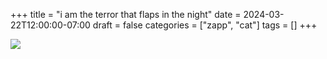 +++
title = "i am the terror that flaps in the night"
date = 2024-03-22T12:00:00-07:00
draft = false
categories = ["zapp", "cat"]
tags = []
+++

![](./dramatic.png)